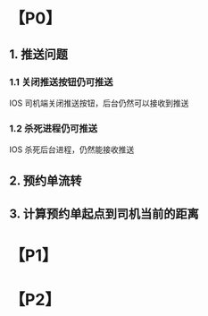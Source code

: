 # 【P0】
## 1. 推送问题
### 1.1 关闭推送按钮仍可推送
IOS 司机端关闭推送按钮，后台仍然可以接收到推送
### 1.2 杀死进程仍可推送
IOS 杀死后台进程，仍然能接收推送
## 2. 预约单流转

## 3. 计算预约单起点到司机当前的距离



# 【P1】



# 【P2】
